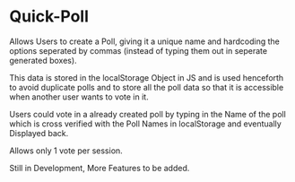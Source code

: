 # Quick-Poll
Allows Users to create a Poll, giving it a unique name and hardcoding the options seperated by commas (instead of typing them out in seperate generated boxes). 

This data is stored in the localStorage Object in JS and is used henceforth to avoid duplicate polls and to store all the poll data so that it is accessible when another user wants to vote in it.

Users could vote in a already created poll by typing in the Name of the poll which is cross verified with the Poll Names in localStorage and eventually Displayed back.

Allows only 1 vote per session.

Still in Development, More Features to be added.
